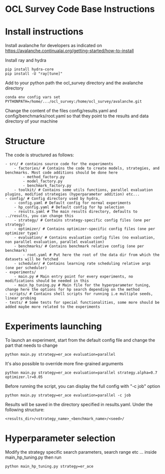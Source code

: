 # OCL Survey Code Base Instructions

# Install instructions

Install avalanche for developers as indicated on https://avalanche.continualai.org/getting-started/how-to-install

Install ray and hydra

```
pip install hydra-core
pip install -U "ray[tune]"
```

Add to your python path the ocl_survey directory and the avalanche directory

```
conda env config vars set PYTHONPATH=/home/.../ocl_survey:/home/ocl_survey/avalanche.git
```

Change the content of the files config/results.yaml and config/benchmarks/root.yaml so that they point to the results and data directory of your machine

# Structure

The code is structured as follows:

```
- src/ # contains source code for the experiments
    - factories/ # Contains the code to create models, strategies, and benchmarks. Most code additions should be done here
        - method_factory.py
        - model_factory.py
        - benchmark_factory.py
    - toolkit/ # Contains some utils functions, parallel evaluation plugins, modified strategies (hyperparameter addition) etc...
- config/ # Config directory used by hydra, 
    - config.yaml # Default config for normal experiments
    - hp_config.yaml # Default config for hp selection
    - results.yaml # The main results directory, defaults to ../results, you can change this
    - strategy/ # Contains strategy-specific config files (one per strategy)
    - optimizer/ # Contains optimizer-specific config files (one per optimizer type)
    - evaluation/ # Contains evaluation config files (no evaluation, non parallel evaluation, parallel evaluation)
    - benchmarks/ # Contains benchmark relative config (one per benchmark)
        - root.yaml # Put here the root of the data dir from which the datasets will be fetched
    - scheduler/ # Contains learning rate scheduling relative args (one per scheduler)
- experiments/
    - main.py # Main entry point for every experiments, no modifications should be needed in this
    - main_hp_tuning.py # Main file for the hyperparameter tuning, change here the options for hp search depending on the method
- scripts/ # Contains shell scripts for running i.e multiple seeds, linear probing
- tests/ # Some tests for special functionalities, some more should be added maybe more related to the experiments
```

# Experiments launching

To launch an experiment, start from the default config file and change the part that needs to change

```
python main.py strategy=er_ace evaluation=parallel
```

It's also possible to override more fine-grained arguments

```
python main.py strategy=er_ace evaluation=parallel strategy.alpha=0.7 optimizer.lr=0.05
```

Before running the script, you can display the full config with "-c job" option

```
python main.py strategy=er_ace evaluation=parallel -c job
```

Results will be saved in the directory specified in results.yaml. Under the following structure:

```
<results_dir>/<strategy_name>_<benchmark_name>/<seed>/
```

# Hyperparameter selection

Modify the strategy specific search parameters, search range etc ... inside main_hp_tuning.py then run

```
python main_hp_tuning.py strategy=er_ace
```
